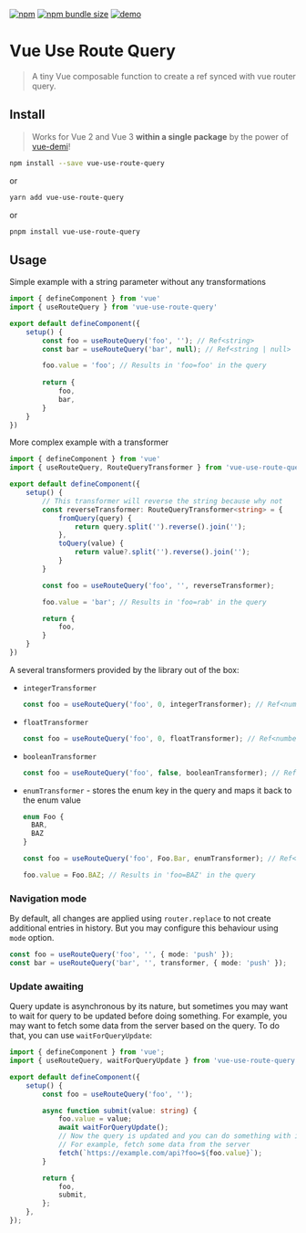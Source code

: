 [![npm](https://img.shields.io/npm/v/vue-use-route-query?style=for-the-badge)](https://www.npmjs.com/package/vue-use-route-query)
[![npm bundle size](https://img.shields.io/bundlephobia/minzip/vue-use-route-query?style=for-the-badge)](https://bundlephobia.com/result?p=vue-use-route-query)
[![demo](https://img.shields.io/badge/demo-green?style=for-the-badge)](https://djaler.github.io/vue-use-route-query/#/)

# Vue Use Route Query

> A tiny Vue composable function to create a ref synced with vue router query.

## Install
> Works for Vue 2 and Vue 3 **within a single package** by the power of [vue-demi](https://github.com/vueuse/vue-demi)!

```sh
npm install --save vue-use-route-query
```

or

```sh
yarn add vue-use-route-query
```

or

```sh
pnpm install vue-use-route-query
```

## Usage

Simple example with a string parameter without any transformations

```ts
import { defineComponent } from 'vue'
import { useRouteQuery } from 'vue-use-route-query'

export default defineComponent({
    setup() {
        const foo = useRouteQuery('foo', ''); // Ref<string>
        const bar = useRouteQuery('bar', null); // Ref<string | null>

        foo.value = 'foo'; // Results in 'foo=foo' in the query
      
        return {
            foo,
            bar,
        }
    }
})
```

More complex example with a transformer

```ts
import { defineComponent } from 'vue'
import { useRouteQuery, RouteQueryTransformer } from 'vue-use-route-query'

export default defineComponent({
    setup() {
        // This transformer will reverse the string because why not
        const reverseTransformer: RouteQueryTransformer<string> = {
            fromQuery(query) {
                return query.split('').reverse().join('');
            },
            toQuery(value) {
                return value?.split('').reverse().join('');
            }
        }

        const foo = useRouteQuery('foo', '', reverseTransformer);

        foo.value = 'bar'; // Results in 'foo=rab' in the query

        return {
            foo,
        }
    }
})
```

A several transformers provided by the library out of the box:

* `integerTransformer`
    ```js
  const foo = useRouteQuery('foo', 0, integerTransformer); // Ref<number>
    ```
* `floatTransformer`
  ```js
  const foo = useRouteQuery('foo', 0, floatTransformer); // Ref<number>
  ```
* `booleanTransformer`
  ```js
  const foo = useRouteQuery('foo', false, booleanTransformer); // Ref<boolean>
  ```
* `enumTransformer` - stores the enum key in the query and maps it back to the enum value
  ```ts
  enum Foo {
    BAR,
    BAZ
  }
  
  const foo = useRouteQuery('foo', Foo.Bar, enumTransformer); // Ref<Foo>
  
  foo.value = Foo.BAZ; // Results in 'foo=BAZ' in the query
  ```

### Navigation mode

By default, all changes are applied using `router.replace` to not create additional entries in history.
But you may configure this behaviour using `mode` option.
```ts
const foo = useRouteQuery('foo', '', { mode: 'push' });
const bar = useRouteQuery('bar', '', transformer, { mode: 'push' });
```

### Update awaiting

Query update is asynchronous by its nature, but sometimes you may want to wait for query to be updated before doing something. For example, you may want to fetch some data from the server based on the query. To do that, you can use `waitForQueryUpdate`: 

```ts
import { defineComponent } from 'vue';
import { useRouteQuery, waitForQueryUpdate } from 'vue-use-route-query';

export default defineComponent({
    setup() {
        const foo = useRouteQuery('foo', '');

        async function submit(value: string) {
            foo.value = value;
            await waitForQueryUpdate();
            // Now the query is updated and you can do something with it
            // For example, fetch some data from the server
            fetch(`https://example.com/api?foo=${foo.value}`);
        }

        return {
            foo,
            submit,
        };
    },
});
```
